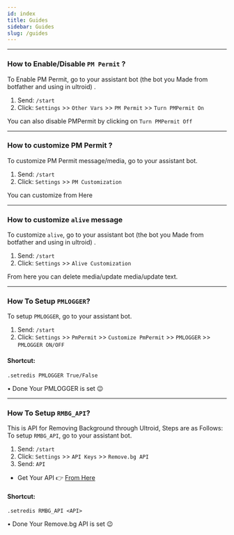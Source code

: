 ```yaml
---
id: index
title: Guides
sidebar: Guides
slug: /guides
---
```


---

### How to Enable/Disable `PM Permit` ?

To Enable PM Permit, go to your assistant bot (the bot you Made from botfather and using in ultroid) . 
1) Send: `/start`
2) Click: `Settings` >> `Other Vars` >> `PM Permit` >> `Turn PMPermit On`

You can also disable PMPermit by clicking on `Turn PMPermit Off`

---

### How to customize PM Permit ?

To customize PM Permit message/media, go to your assistant bot.
1) Send: `/start`
2) Click: `Settings` >> `PM Customization`

You can customize from Here

---

### How to customize `alive` message

To customize `alive`, go to your assistant bot (the bot you Made from botfather and using in ultroid) . 
1) Send: `/start`
2) Click: `Settings` >> `Alive Customization`

From here you can delete media/update media/update text.

---

### How To Setup `PMLOGGER`?

To setup `PMLOGGER`, go to your assistant bot.
1) Send: `/start`
2) Click: `Settings` >> `PmPermit` >> `Customize PmPermit` >> `PMLOGGER` >> `PMLOGGER ON/OFF`

#### Shortcut:
`.setredis PMLOGGER True/False`

• Done Your PMLOGGER is set 😉

---

### How To Setup `RMBG_API`?

This is API for Removing Background through Ultroid, Steps are as Follows: 
To setup `RMBG_API`, go to your assistant bot.
1) Send: `/start`
2) Click: `Settings` >> `API Keys` >> `Remove.bg API`
3) Send: `API`

- Get Your API  👉 [From Here](https://remove.bg/api)

#### Shortcut:
`.setredis RMBG_API <API>`

• Done Your Remove.bg API is set 😉
